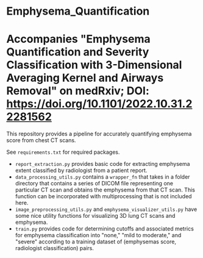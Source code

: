 # Emphysema_Quantification
# Accompanies "Emphysema Quantification and Severity Classification with 3-Dimensional Averaging Kernel and Airways Removal" on medRxiv; DOI: https://doi.org/10.1101/2022.10.31.22281562

This repository provides a pipeline for accurately quantifying emphysema score from chest CT scans.


See `requirements.txt` for required packages.

* `report_extraction.py` provides basic code for extracting emphysema extent classified by radiologist from a patient report.
* `data_processing_utils.py` contains a `wrapper_fn` that takes in a folder directory that contains a series of DICOM file representing one particular CT scan and obtains the emphysema from that CT scan. This function can be incorporated with multiprocessing that is not included here.
* `image_preprocessing_utils.py` and `emphysema_visualizer_utils.py` have some nice utility functions for visualizing 3D lung CT scans and emphysema.
* `train.py` provides code for determining cutoffs and associated metrics for emphysema classification into "none," "mild to moderate," and "severe" according to a training dataset of (emphysemas score, radiologist classification) pairs.
